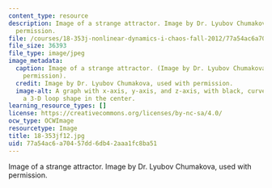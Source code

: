 ```yaml
---
content_type: resource
description: Image of a strange attractor. Image by Dr. Lyubov Chumakova, used with
  permission.
file: /courses/18-353j-nonlinear-dynamics-i-chaos-fall-2012/77a54ac6a70457dd6db42aaa1fc8ba51_18-353jf12.jpg
file_size: 36393
file_type: image/jpeg
image_metadata:
  caption: Image of a strange attractor. (Image by Dr. Lyubov Chumakova, used with
    permission).
  credit: Image by Dr. Lyubov Chumakova, used with permission.
  image-alt: A graph with x-axis, y-axis, and z-axis, with black, curved lines forming
    a 3-D loop shape in the center.
learning_resource_types: []
license: https://creativecommons.org/licenses/by-nc-sa/4.0/
ocw_type: OCWImage
resourcetype: Image
title: 18-353jf12.jpg
uid: 77a54ac6-a704-57dd-6db4-2aaa1fc8ba51
---
```

Image of a strange attractor. Image by Dr. Lyubov Chumakova, used with permission.